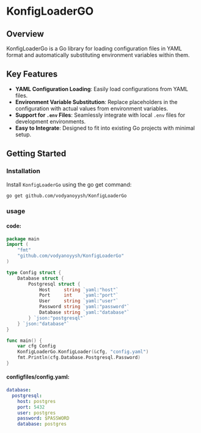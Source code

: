 # KonfigLoaderGO

## Overview
KonfigLoaderGo is a Go library for loading configuration files in YAML format and automatically substituting environment variables within them.

## Key Features
- **YAML Configuration Loading**: Easily load configurations from YAML files.
- **Environment Variable Substitution**: Replace placeholders in the configuration with actual values from environment variables.
- **Support for `.env` Files**: Seamlessly integrate with local `.env` files for development environments.
- **Easy to Integrate**: Designed to fit into existing Go projects with minimal setup.

## Getting Started
### Installation
Install `KonfigLoaderGo` using the go get command:

```bash
go get github.com/vodyanoyysh/KonfigLoaderGo
```

### usage

#### code:
```go
package main
import (
	"fmt"
	"github.com/vodyanoyysh/KonfigLoaderGo"
)

type Config struct {
	Database struct {
		Postgresql struct {
			Host     string `yaml:"host"`
			Port     int    `yaml:"port"`
			User     string `yaml:"user"`
			Password string `yaml:"password"`
			Database string `yaml:"database"`
		} `json:"postgresql"`
	} `json:"database"`
}

func main() {
	var cfg Config
	KonfigLoaderGo.KonfigLoader(&cfg, "config.yaml")
	fmt.Println(cfg.Database.Postgresql.Password)
}
```

#### configfiles/config.yaml:
```yaml
database:
  postgresql:
    host: postgres
    port: 5432
    user: postgres
    password: $PASSWORD
    database: postgres
``` 
